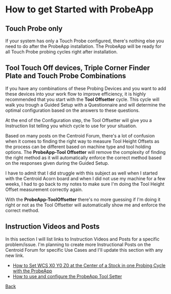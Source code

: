 # How to get Started with ProbeApp

## Touch Probe only
If your system has only a Touch Probe configured, there's nothing else you need to do after the ProbeApp installation.
The ProbeApp will be ready for all Touch Probe probing cycles right after installation.

## Tool Touch Off devices, Triple Corner Finder Plate and Touch Probe Combinations
If you have any combinations of these Probing Devices and you want to add these devices into your work flow to improve efficiency, it is highly recommended that you start with the **Tool Offsetter** cycle. This cycle will walk you trough a Guided Setup with a Questionnaire and will determine the optimal configuration based on the answers to these questions.

At the end of the Configuration step, the Tool Offsetter will give you a Instruction list telling you which cycle to use for your situation.

Based on many posts on the Centroid Forum, there's a lot of confusion when it comes to finding the right way to measure Tool Height Offsets as the process can be different based on machine type and tool holding options. The **ProbeApp-Tool Offsetter** will remove the complexity of finding the right method as it will automatically enforce the correct method based on the responses given during the Guided Setup.

I have to admit that I did struggle with this subject as well when I started with the Centroid Acorn board and when I did not use my machine for a few weeks, I had to go back to my notes to make sure I'm doing the Tool Height Offset measurement correctly again.

With the **ProbeApp-ToolOffsetter** there's no more guessing if I'm doing it right or not as the Tool Offsetter will automatically show me and enforce the correct method.

## Instruction Videos and Posts
In this section I will list links to Instruction Videos and Posts for a specific problem/issue.
I'm planning to create more Instructional Posts on the Centroid Forum for specific Use Cases and I'll update this section with any new link.


* [How to Set WCS X0 Y0 Z0 at the Center of a Stock in one Probing Cycle with the ProbeApp](https://www.youtube.com/watch?v=CdoqLQ3UVk4)
* [How to use and configure the ProbeApp Tool Setter](https://centroidcncforum.com/viewtopic.php?f=60&t=4686&hilit=probeapp#p39214)



[Back](index.md)

